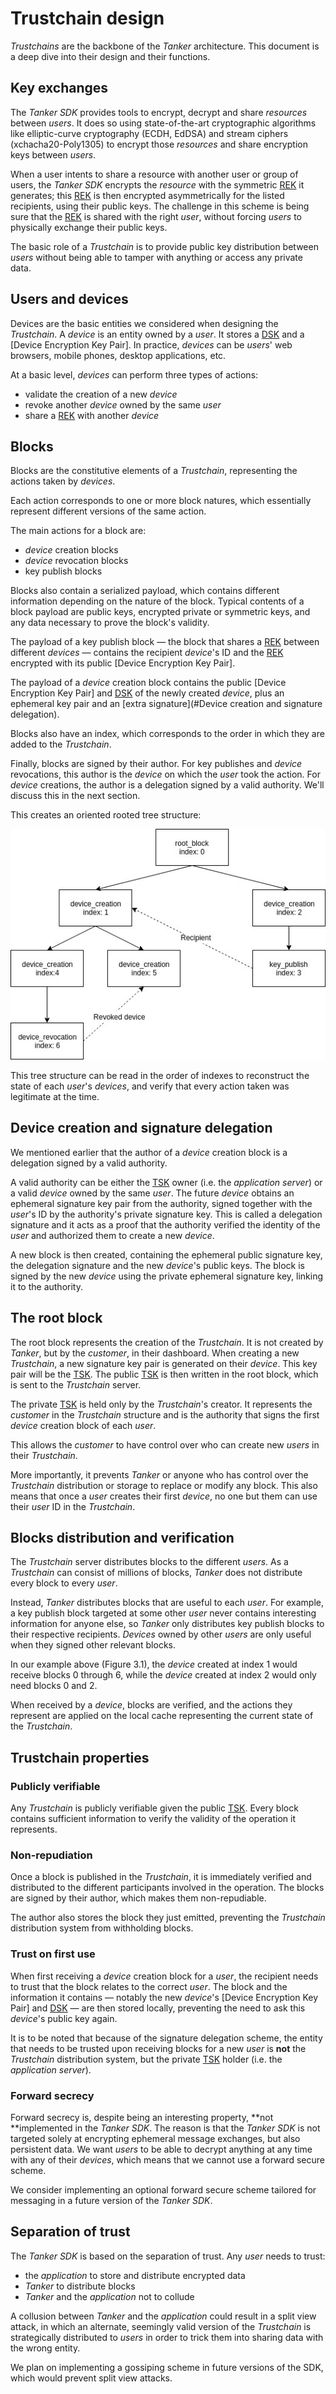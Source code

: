 # Trustchain design

*Trustchains* are the backbone of the *Tanker* architecture. This document is a deep dive into their design and their functions.

## Key exchanges

The *Tanker SDK* provides tools to encrypt, decrypt and share *resources* between *users*. It does so using state-of-the-art cryptographic algorithms like elliptic-curve cryptography (ECDH, EdDSA) and stream ciphers (xchacha20-Poly1305) to encrypt those *resources* and share encryption keys between *users*.

When a user intents to share a resource with another user or group of users, the *Tanker SDK* encrypts the *resource* with the symmetric [REK](#resource-keys) it generates; this [REK](#resource-keys) is then encrypted asymmetrically for the listed recipients, using their public keys. The challenge in this scheme is being sure that the [REK](#resource-keys) is shared with the right *user*, without forcing *users* to physically exchange their public keys.

The basic role of a *Trustchain* is to provide public key distribution between *users* without being able to tamper with anything or access any private data.

## Users and devices

Devices are the basic entities we considered when designing the *Trustchain*. A *device* is an entity owned by a *user*. It stores a [DSK](#device-keys) and a [Device Encryption Key Pair]. In practice, *devices* can be *users*' web browsers, mobile phones, desktop applications, etc.

At a basic level, *devices* can perform three types of actions:

- validate the creation of a new *device*
- revoke another *device* owned by the same *user*
- share a [REK](#resource-keys) with another *device*

## Blocks

Blocks are the constitutive elements of a *Trustchain*, representing the actions taken by *devices*.

Each action corresponds to one or more block natures, which essentially represent different versions of the same action.

The main actions for a block are:

* *device* creation blocks
* *device* revocation blocks
* key publish blocks

Blocks also contain a serialized payload, which contains different information depending on the nature of the block. Typical contents of a block payload are public keys, encrypted private or symmetric keys, and any data necessary to prove the block's validity.

The payload of a key publish block &mdash; the block that shares a [REK](#resource-keys) between different *devices* &mdash; contains the recipient *device*'s ID and the [REK](#resource-keys) encrypted with its public [Device Encryption Key Pair].

The payload of a *device* creation block contains the public [Device Encryption Key Pair] and [DSK](#device-keys) of the newly created *device*, plus an ephemeral key pair and an [extra signature](#Device creation and signature delegation).

Blocks also have an index, which corresponds to the order in which they are added to the *Trustchain*.

Finally, blocks are signed by their author. For key publishes and *device* revocations, this author is the *device* on which the *user* took the action. For *device* creations, the author is a delegation signed by a valid authority. We'll discuss this in the next section.

This creates an oriented rooted tree structure:

![Example Trustchain structure](./img/trustchain.jpg)

This tree structure can be read in the order of indexes to reconstruct the state of each *user*'s *devices*, and verify that every action taken was legitimate at the time.

## Device creation and signature delegation

We mentioned earlier that the author of a *device* creation block is a delegation signed by a valid authority.

A valid authority can be either the [TSK](#trustchain-keys) owner (i.e. the *application server*) or a valid *device* owned by the same *user*. The future *device* obtains an ephemeral signature key pair from the authority, signed together with the *user*'s ID by the authority's private signature key. This is called a delegation signature and it acts as a proof that the authority verified the identity of the *user* and authorized them to create a new *device*.

A new block is then created, containing the ephemeral public signature key, the delegation signature and the new *device*'s public keys. The block is signed by the new *device* using the private ephemeral signature key, linking it to the authority.


## The root block

The root block represents the creation of the *Trustchain*. It is not created by *Tanker*, but by the *customer*, in their dashboard. When creating a new *Trustchain*, a new signature key pair is generated on their *device*. This key pair will be the [TSK](#trustchain-keys). The public [TSK](#trustchain-keys) is then written in the root block, which is sent to the *Trustchain* server.

The private [TSK](#trustchain-keys) is held only by the *Trustchain*'s creator. It represents the *customer* in the *Trustchain* structure and is the authority that signs the first *device* creation block of each *user*.

This allows the *customer* to have control over who can create new *users* in their *Trustchain*.

More importantly, it prevents *Tanker* or anyone who has control over the *Trustchain* distribution or storage to replace or modify any block. This also means that once a *user* creates their first *device*, no one but them can use their *user* ID in the *Trustchain*.

## Blocks distribution and verification

The *Trustchain* server distributes blocks to the different *users*. As a *Trustchain* can consist of millions of blocks, *Tanker* does not distribute every block to every *user*.

Instead, *Tanker* distributes blocks that are useful to each *user*. For example, a key publish block targeted at some other *user* never contains interesting information for anyone else, so *Tanker* only distributes key publish blocks to their respective recipients. *Devices* owned by other *users* are only useful when they signed other relevant blocks.

In our example above (Figure 3.1), the *device* created at index 1 would receive blocks 0 through 6, while the *device* created at index 2 would only need blocks 0 and 2.

When received by a *device*, blocks are verified, and the actions they represent are applied on the local cache representing the current state of the *Trustchain*.

## Trustchain properties

### Publicly verifiable

Any *Trustchain* is publicly verifiable given the public [TSK](#trustchain-keys). Every block contains sufficient information to verify the validity of the operation it represents.

### Non-repudiation

Once a block is published in the *Trustchain*, it is immediately verified and distributed to the different participants involved in the operation. The blocks are signed by their author, which makes them non-repudiable.

The author also stores the block they just emitted, preventing the *Trustchain* distribution system from withholding blocks.

### Trust on first use

When first receiving a *device* creation block for a *user*, the recipient needs to trust that the block relates to the correct *user*. The block and the information it contains &mdash; notably the new *device*'s [Device Encryption Key Pair] and [DSK](#device-keys) &mdash; are then stored locally, preventing the need to ask this *device*'s public key again.

It is to be noted that because of the signature delegation scheme, the entity that needs to be trusted upon receiving blocks for a new *user* is **not** the *Trustchain* distribution system, but the private [TSK](#trustchain-keys) holder (i.e. the *application server*).

### Forward secrecy

Forward secrecy is, despite being an interesting property, **not **implemented in the *Tanker SDK*. The reason is that the *Tanker SDK* is not targeted solely at encrypting ephemeral message exchanges, but also persistent data. We want *users* to be able to decrypt anything at any time with any of their *devices*, which means that we cannot use a forward secure scheme.

We consider implementing an optional forward secure scheme tailored for messaging in a future version of the *Tanker SDK*.

## Separation of trust

The *Tanker SDK* is based on the separation of trust. Any *user* needs to trust:

- the *application* to store and distribute encrypted data
- *Tanker* to distribute blocks
- *Tanker* and the *application* not to collude

A collusion between *Tanker* and the *application* could result in a split view attack, in which an alternate, seemingly valid version of the *Trustchain* is strategically distributed to *users* in order to trick them into sharing data with the wrong entity.

We plan on implementing a gossiping scheme in future versions of the SDK, which would prevent split view attacks.

